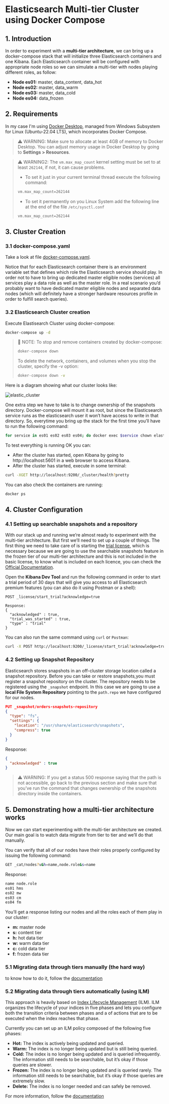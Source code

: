 # Elasticsearch Multi-tier Cluster using Docker Compose

## 1. Introduction

In order to experiment with a **multi-tier architecture**, we can bring up a docker-compose stack that will initialize three Elasticsearch containers and one Kibana. Each Elasticsearch container will be configured with appropriate node roles so we can simulate a multi-tier with nodes playing different roles, as follow:
- **Node es01:** master, data_content, data_hot
- **Node es02:** master, data_warm
- **Node es03:** master, data_cold
- **Node es04:** data_frozen

## 2. Requirements

In my case I'm using [Docker Desktop](https://www.docker.com/products/docker-desktop/), managed from Windows Subsystem for Linux (Ubuntu-22.04 LTS), which incorporates Docker Compose.

> :warning: WARNING: Make sure to allocate at least 4GB of memory to Docker Desktop. You can adjust memory usage in Docker Desktop by going to **Settings > Resources**.

> :warning: WARNING2: The `vm.max_map_count` kernel setting must be set to at least `262144`, if not, it can cause problems.
>
>- To set it just in your current terminal thread execute the following command:
>```bash
>vm.max_map_count=262144
>```
>- To set it permanently on you Linux System add the following line at the end of the file `/etc/sysctl.conf`
>```bash
>vm.max_map_count=262144
>```

## 3. Cluster Creation

### 3.1 docker-compose.yaml

Take a look at file [docker-compose.yaml](docker-compose.yaml).

Notice that for each Elasticsearch container there is an environment variable set that defines which role the Elasticsearch service should play. In order not to have to bring up dedicated master eligible nodes (services) all services play a data role as well as the master role. In a real scenario you’d probably want to have dedicated master eligible nodes and separated data nodes (which will definitely have a stronger hardware resources profile in order to fulfill search queries).

### 3.2 Elasticsearch Cluster creation

Execute Elastisearch Cluster using docker-compose:
```bash
docker-compose up -d
```

>:paperclip: NOTE: To stop and remove containers created by docker-compose:
> ```bash
> doker-compose down
> ```
> To delete the network, containers, and volumes when you stop the cluster, specify the -v option:
> ```bash
> doker-compose down -v
> ```

Here is a diagram showing what our cluster looks like:

![elastic_cluster](/pictures/elastic_cluster.png)

One extra step we have to take is to change ownership of the snapshots directory. Docker-compose will mount it as root, but since the Elasticsearch service runs as the elasticsearch user it won’t have access to write in that directory. So, everytime you bring up the stack for the first time you’ll have to run the following command:
```bash
for service in es01 es02 es03 es04; do docker exec $service chown elasticsearch:root /usr/share/elasticsearch/snapshots/; done
```

To test everything is running OK you can:

- After the cluster has started, open Kibana by going to http://localhost:5601 in a web browser to access Kibana.
- After the cluster has started, execute in some terminal:
```bash
curl -XGET http://localhost:9200/_cluster/health?pretty
```

You can also check the containers are running:
```bash
docker ps
```

## 4. Cluster Configuration

### 4.1 Setting up searchable snapshots and a repository

With our stack up and running we’re almost ready to experiment with the multi-tier architecture. But first we’ll need to set up a couple of things. The first thing we need to take care of is starting the [trial license](https://www.elastic.co/guide/en/elasticsearch/reference/current/start-trial.html), which is necessary because we are going to use the searchable snapshots feature in the frozen tier of our multi-tier architecture and this is not included in the basic license, to know what is included on each licence, you can check the [Official Documentation](https://elastic.co/subscriptions). 

Open the **Kibana Dev Tool** and run the following command in order to start a trial period of 30 days that will give you access to all Elasticsearch premium features (you can also do it using Postman or a shell):

```
POST _license/start_trial?acknowledge=true
 
Response:
{
  "acknowledged" : true,
  "trial_was_started" : true,
  "type" : "trial"
}
```

You can also run the same command using `curl` or `Postman`:
```bash
curl -X POST http://localhost:9200/_license/start_trial?acknowledge=true&pretty
```

### 4.2 Setting up Snapshot Repository

Elasticsearch stores snapshots in an off-cluster storage location called a snapshot repository. Before
you can take or restore snapshots,you must register a snapshot repository on the cluster. The
repository needs to be registered using the `_snapshot` endpoint. In this case we are going to use a **local File System Repository** pointing to the `path.repo` we have configured for our nodes. 

```json
PUT _snapshot/orders-snapshots-repository
{
  "type": "fs",
  "settings": {
    "location": "/usr/share/elasticsearch/snapshots",
    "compress": true
  }
}
```
Response:
```json
{
  "acknowledged" : true
}
```

> :warning: WARNING: If you get a status 500 response saying that the path is not accessible, go back to the previous section and make sure that you’ve run the command that changes ownership of the snapshots directory inside the containers.

## 5. Demonstrating how a multi-tier architecture works

Now we can start experimenting with the multi-tier architecture we created. Our main goal is to watch data migrate from tier to tier and we’ll do that manually.

You can verify that all of our nodes have their roles properly configured by issuing the following command:

```bash
GET _cat/nodes?v&h=name,node.role&s=name
```
Response:
```bash
name node.role
es01 hms
es02 mw
es03 cm
es04 fm
```

You’ll get a response listing our nodes and all the roles each of them play in our cluster:

- **m:** master node
- **s:** content tier
- **h:** hot data tier
- **w:** warm data tier
- **c:** cold data tier
- **f:** frozen data tier

### 5.1 Migrating data through tiers manually (the hard way)

to know how to do it, follow the [documentation](https://opster.com/guides/elasticsearch/capacity-planning/elasticsearch-hot-warm-cold-frozen-architecture/)

### 5.2 Migrating data through tiers automatically (using ILM)

This approach is heavily based on [Index Lifecycle Management](https://opster.com/guides/high-availability/index-lifecycle-policy-management/) (ILM). ILM organizes the lifecycle of your indices in five phases and lets you configure both the transition criteria between phases and a of actions that are to be executed when the index reaches that phase.

Currently you can set up an ILM policy composed of the following five phases:

- **Hot:** The index is actively being updated and queried.
- **Warm:** The index is no longer being updated but is still being queried.
- **Cold:** The index is no longer being updated and is queried infrequently. The information still needs to be searchable, but it’s okay if those queries are slower.
- **Frozen:** The index is no longer being updated and is queried rarely. The information still needs to be searchable, but it’s okay if those queries are extremely slow.
- **Delete:** The index is no longer needed and can safely be removed.

For more information, follow the [documentation](https://opster.com/guides/elasticsearch/capacity-planning/elasticsearch-hot-warm-cold-frozen-architecture/)